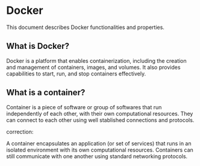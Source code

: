 # Docker

This document describes Docker functionalities and properties.

## What is Docker?

Docker is a platform that enables containerization, including the creation and management of containers, images, and
volumes. It also provides capabilities to start, run, and stop containers effectively.

## What is a container?

Container is a piece of software or group of softwares that run independently of each other, with their own 
computational resources. They can connect to each other using well stablished connections and protocols.

correction:

A container encapsulates an application (or set of services) that runs in an isolated environment with its own
computational resources. Containers can still communicate with one another using standard networking protocols.